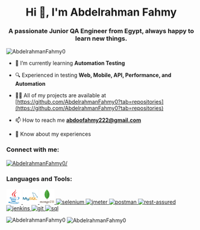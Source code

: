 <h1 align="center">Hi 👋, I'm Abdelrahman Fahmy</h1>
<h3 align="center">A passionate Junior QA Engineer from Egypt, always happy to learn new things.</h3>

<p align="left"> <img src="https://komarev.com/ghpvc/?username=AbdelrahmanFahmy0&label=Profile%20views&color=0e75b6&style=flat" alt="AbdelrahmanFahmy0" /> </p>

- 🌱 I’m currently learning **Automation Testing**

- 🔍 Experienced in testing **Web, Mobile, API, Performance, and Automation**

- 👨‍💻 All of my projects are available at [https://github.com/AbdelrahmanFahmy0?tab=repositories](https://github.com/AbdelrahmanFahmy0?tab=repositories)

- 📫 How to reach me **abdoofahmy222@gmail.com**

- 📄 Know about my experiences

<h3 align="left">Connect with me:</h3>
<p align="left">
<a href="https://linkedin.com/in/abdelrahman-fahmy1/" target="blank"><img align="center" src="https://raw.githubusercontent.com/rahuldkjain/github-profile-readme-generator/master/src/images/icons/Social/linked-in-alt.svg" alt="AbdelrahmanFahmy0/" height="30" width="40" /></a>

<h3 align="left">Languages and Tools:</h3>
<p align="left"> 
  <!-- Programming Languages -->
  <a href="https://www.java.com" target="_blank" rel="noreferrer"> 
    <img src="https://raw.githubusercontent.com/devicons/devicon/master/icons/java/java-original.svg" alt="java" width="40" height="40"/> 
  </a> 
  <a href="https://www.mysql.com/" target="_blank" rel="noreferrer"> 
    <img src="https://raw.githubusercontent.com/devicons/devicon/master/icons/mysql/mysql-original-wordmark.svg" alt="mysql" width="40" height="40"/> 
  </a> 
  <a href="https://www.mongodb.com/" target="_blank" rel="noreferrer"> 
    <img src="https://raw.githubusercontent.com/devicons/devicon/master/icons/mongodb/mongodb-original-wordmark.svg" alt="mongodb" width="40" height="40"/> 
  </a> 

  <!-- Testing and Automation Tools -->
  <a href="https://www.selenium.dev" target="_blank" rel="noreferrer"> 
    <img src="https://raw.githubusercontent.com/detain/svg-logos/780f25886640cef088af994181646db2f6b1a3f8/svg/selenium-logo.svg" alt="selenium" width="40" height="40"/> 
  </a> 
  <a href="https://jmeter.apache.org/" target="_blank" rel="noreferrer"> 
    <img src="https://jmeter.apache.org/images/jmeter_square.svg" alt="jmeter" width="40" height="40"/> 
  </a> 
  <a href="https://www.postman.com/" target="_blank" rel="noreferrer"> 
    <img src="https://www.vectorlogo.zone/logos/getpostman/getpostman-icon.svg" alt="postman" width="40" height="40"/> 
  </a>
  <a href="https://rest-assured.io/" target="_blank" rel="noreferrer"> 
    <img src="https://rest-assured.io/img/logo-transparent.png" alt="rest-assured" width="40" height="40"/>
  </a> 

  <!-- Continuous Integration/Deployment -->
  <a href="https://www.jenkins.io/" target="_blank" rel="noreferrer"> 
    <img src="https://www.vectorlogo.zone/logos/jenkins/jenkins-icon.svg" alt="jenkins" width="40" height="40"/> 
  </a>

  <!-- Version Control -->
  <a href="https://git-scm.com/" target="_blank" rel="noreferrer"> 
    <img src="https://www.vectorlogo.zone/logos/git-scm/git-scm-icon.svg" alt="git" width="40" height="40"/> 
  </a> 

  <!-- SQL -->
  <a href="https://www.w3schools.com/sql/" target="_blank" rel="noreferrer"> 
    <img src="https://www.svgrepo.com/show/331760/sql-database-generic.svg" alt="sql" width="40" height="40"/> 
  </a>
</p>

<p><img align="left" src="https://github-readme-stats.vercel.app/api/top-langs?username=AbdelrahmanFahmy0&show_icons=true&locale=en&layout=compact" alt="AbdelrahmanFahmy0"/></p>

<p>&nbsp;<img align="center" src="https://github-readme-stats.vercel.app/api?username=AbdelrahmanFahmy0&show_icons=true&locale=en" alt="AbdelrahmanFahmy0" /></p>
